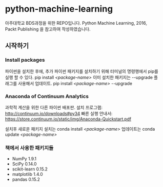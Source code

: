 # python-machine-learning
아주대학교 BDS과정을 위한 REPO입니다. Python Machine Learning, 2016, Packt Publishing 을 참고하여 작성하였습니다.
## 시작하기
### Install packages
파이썬을 설치한 후에, 추가 파이썬 패키지를 설치하기 위해 터미널의 명령행에서 pip를 실행 할 수 있다.
pip install *\<package-name\>*
이미 설치한 패키지는 --upgrade 플래그를 사용해서 업데이트.
pip install *\<package-name\>* --upgrade
### Anaconda of Continuum Analytics
과학적 계산을 위한 다른 파이썬 배포판.
설치 프로그램: http://continuum.io/downloads#py34
빠른 실행 안내서: https://store.continuum.io/static/img/Anaconda-Quickstart.pdf

설치후 새로운 패키지 설치는
conda install *\<package-name\>*
업데이트는
conda update *\<package-name\>*
### 책에서 사용한 패키지들
- NumPy 1.9.1
- SciPy 0.14.0
- scikit-learn 0.15.2
- matplotlib 1.4.0
- pandas 0.15.2
